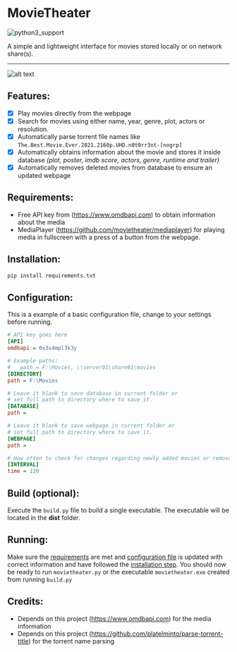 # MovieTheater
![python3_support](https://img.shields.io/badge/Python-3-blue.svg "Python 3")

A simple and lightweight interface for movies stored locally or on network share(s).

---
![alt text](https://i.imgur.com/3nmawYo.gif)

## Features:
- [x] Play movies directly from the webpage
- [x] Search for movies using either name, year, genre, plot, actors or resolution.
- [x] Automatically parse torrent file names like `The.Best.Movie.Ever.2021.2160p.UHD.n0t0rr3nt-[nogrp]`
- [x] Automatically obtains information about the movie and stores it inside database _(plot, poster, imdb score, actors, genre, runtime and trailer)_
- [x] Automatically removes deleted movies from database to ensure an updated webpage

## Requirements:
* Free API key from (https://www.omdbapi.com) to obtain information about the media
* MediaPlayer (https://github.com/movietheater/mediaplayer) for playing media in fullscreen with a press of a button from the webpage.

## Installation:
```python
pip install requirements.txt
```
## Configuration:
This is a example of a basic configuration file, change to your settings before running.
```ini
# API key goes here
[API]
omdbapi = 0x3x4mpl3k3y

# Example paths:
#   path = F:\Movies, \\server01\share01\movies
[DIRECTORY]
path = F:\Movies

# Leave it blank to save database in current folder or
# set full path to directory where to save it.
[DATABASE]
path = 

# Leave it blank to save webpage in current folder or
# set full path to directory where to save it.
[WEBPAGE]
path = 

# How often to check for changes regarding newly added movies or removals.
[INTERVAL]
time = 120
```

## Build (optional):
Execute the `build.py` file to build a single executable. The executable will be located in the **dist** folder.

## Running:
Make sure the [requirements](#requirements) are met and [configuration file](#configuration) is updated with correct information and have followed the [installation step](#installation). You should now be ready to run `movietheater.py` or the executable `movietheater.exe` created from running `build.py`

## Credits:
* Depends on this project (https://www.omdbapi.com) for the media information
* Depends on this project (https://github.com/platelminto/parse-torrent-title) for the torrent name parsing
